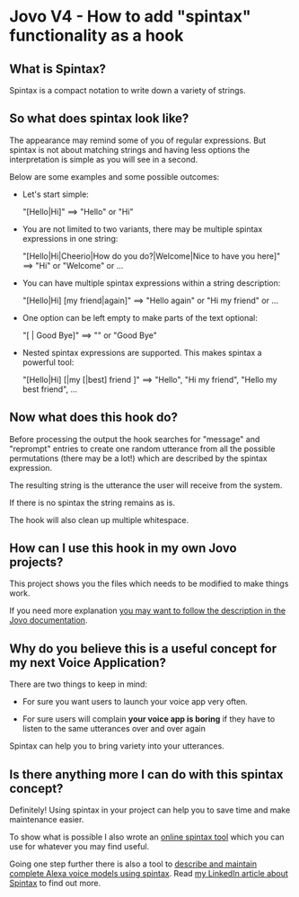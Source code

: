 # Jovo V4 - How to add "spintax" functionality as a hook

## What is Spintax?

Spintax is a compact notation to write down a variety of strings. 

## So what does spintax look like?

The appearance may remind some of you of regular expressions. But spintax is not about matching strings and having less options the interpretation is simple as you will see in a second.

Below are some examples and some possible outcomes:

- Let's start  simple:

  "[Hello|Hi]" ==> "Hello" or "Hi"
 
- You are not limited to two variants, there may be multiple spintax expressions in one string:

  "[Hello|Hi|Cheerio|How do you do?|Welcome|Nice to have you here]" ==> "Hi" or "Welcome" or ...

- You can have multiple spintax expressions within a string description:

  "[Hello|Hi] [my friend|again]" ==> "Hello again" or "Hi my friend" or ...

- One option can be left empty to make parts of the text optional:

  "[ | Good Bye]" ==> "" or "Good Bye"
  
- Nested spintax expressions are supported. This makes spintax a powerful tool:

  "[Hello|Hi] [|my [|best] friend ]" ==> "Hello", "Hi my friend", "Hello my best friend", ...


## Now what does this hook do?

Before processing the output the hook searches for "message" and "reprompt" entries to create one random utterance from all the possible permutations (there may be a lot!) which are described by the spintax expression. 

The resulting string is the utterance the user will receive from the system.

If there is no spintax the string remains as is.

The hook will also clean up multiple whitespace.

## How can I use this hook in my own Jovo projects?

This project shows you the files which needs to be modified to make things work.

If you need more explanation [you may want to follow the description in the Jovo documentation](https://www.jovo.tech/docs/hooks).

## Why do you believe this is a useful concept for my next Voice Application?

There are two things to keep in mind:

- For sure you want users to launch your voice app very often.

- For sure users will complain **your voice app is boring** if they have to listen to the same utterances over and over again 

Spintax can help you to bring variety into your utterances.

## Is there anything more I can do with this spintax concept?

Definitely! Using spintax in your project can help you to save time and make maintenance easier.

To show what is possible I also wrote an [online spintax tool](https://spintax.applicate.de) which you can use for whatever you may find useful. 

Going one step further there is also a tool to [describe and maintain complete Alexa voice models using spintax](https://voicemodel.applicate.de/). Read [my LinkedIn article about Spintax](https://www.linkedin.com/pulse/adding-expression-language-alexa-voice-models-frank-b%C3%B6rncke/) to find out more. 

